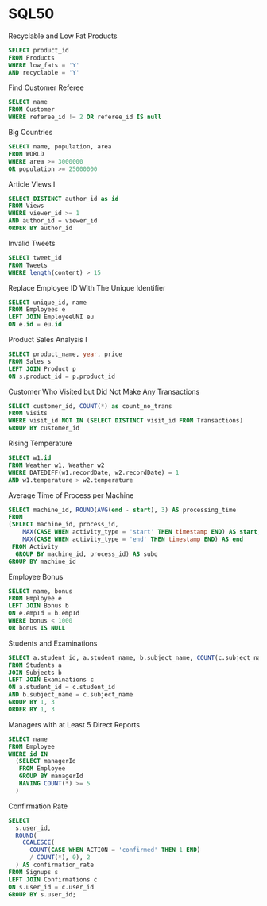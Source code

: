 # SQL50

Recyclable and Low Fat Products
```sql
SELECT product_id
FROM Products
WHERE low_fats = 'Y'
AND recyclable = 'Y'
```

Find Customer Referee
```sql
SELECT name 
FROM Customer 
WHERE referee_id != 2 OR referee_id IS null
```

Big Countries
```sql
SELECT name, population, area
FROM WORLD
WHERE area >= 3000000
OR population >= 25000000
```

Article Views I
```sql
SELECT DISTINCT author_id as id
FROM Views
WHERE viewer_id >= 1
AND author_id = viewer_id
ORDER BY author_id
```

Invalid Tweets
```sql
SELECT tweet_id
FROM Tweets
WHERE length(content) > 15
```

Replace Employee ID With The Unique Identifier
```sql
SELECT unique_id, name
FROM Employees e
LEFT JOIN EmployeeUNI eu
ON e.id = eu.id
```

Product Sales Analysis I
```sql
SELECT product_name, year, price
FROM Sales s
LEFT JOIN Product p
ON s.product_id = p.product_id
```
Customer Who Visited but Did Not Make Any Transactions
```sql
SELECT customer_id, COUNT(*) as count_no_trans
FROM Visits 
WHERE visit_id NOT IN (SELECT DISTINCT visit_id FROM Transactions)
GROUP BY customer_id
```

Rising Temperature
```sql
SELECT w1.id 
FROM Weather w1, Weather w2
WHERE DATEDIFF(w1.recordDate, w2.recordDate) = 1
AND w1.temperature > w2.temperature
```

Average Time of Process per Machine
```sql
SELECT machine_id, ROUND(AVG(end - start), 3) AS processing_time
FROM 
(SELECT machine_id, process_id, 
    MAX(CASE WHEN activity_type = 'start' THEN timestamp END) AS start,
    MAX(CASE WHEN activity_type = 'end' THEN timestamp END) AS end
 FROM Activity 
  GROUP BY machine_id, process_id) AS subq
GROUP BY machine_id
```
Employee Bonus
```sql
SELECT name, bonus
FROM Employee e
LEFT JOIN Bonus b
ON e.empId = b.empId
WHERE bonus < 1000
OR bonus IS NULL
```

Students and Examinations
```sql
SELECT a.student_id, a.student_name, b.subject_name, COUNT(c.subject_name) AS attended_exams
FROM Students a
JOIN Subjects b
LEFT JOIN Examinations c
ON a.student_id = c.student_id
AND b.subject_name = c.subject_name
GROUP BY 1, 3
ORDER BY 1, 3 
```
Managers with at Least 5 Direct Reports
```sql
SELECT name 
FROM Employee 
WHERE id IN
  (SELECT managerId 
   FROM Employee 
   GROUP BY managerId 
   HAVING COUNT(*) >= 5
  )
```
 Confirmation Rate
```sql
SELECT 
  s.user_id, 
  ROUND(
    COALESCE(
      COUNT(CASE WHEN ACTION = 'confirmed' THEN 1 END) 
      / COUNT(*), 0), 2
  ) AS confirmation_rate
FROM Signups s 
LEFT JOIN Confirmations c 
ON s.user_id = c.user_id 
GROUP BY s.user_id;
```
